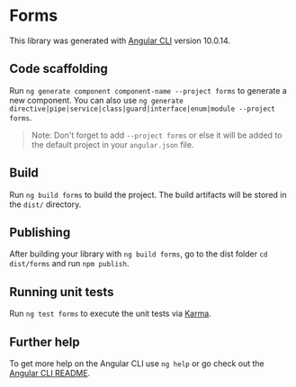 # Forms

This library was generated with [Angular CLI](https://github.com/angular/angular-cli) version 10.0.14.

## Code scaffolding

Run `ng generate component component-name --project forms` to generate a new component. You can also use `ng generate directive|pipe|service|class|guard|interface|enum|module --project forms`.
> Note: Don't forget to add `--project forms` or else it will be added to the default project in your `angular.json` file. 

## Build

Run `ng build forms` to build the project. The build artifacts will be stored in the `dist/` directory.

## Publishing

After building your library with `ng build forms`, go to the dist folder `cd dist/forms` and run `npm publish`.

## Running unit tests

Run `ng test forms` to execute the unit tests via [Karma](https://karma-runner.github.io).

## Further help

To get more help on the Angular CLI use `ng help` or go check out the [Angular CLI README](https://github.com/angular/angular-cli/blob/master/README.md).
